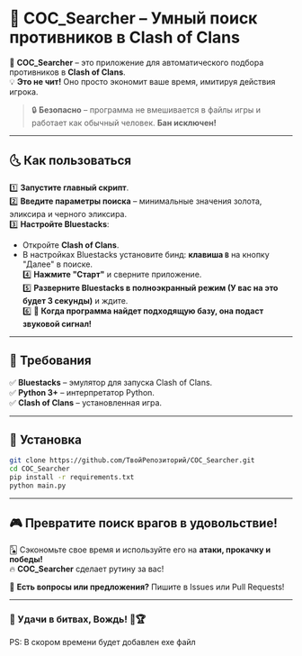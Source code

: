 # 🎯 COC_Searcher – Умный поиск противников в Clash of Clans  

🚀 **COC_Searcher** – это приложение для автоматического подбора противников в **Clash of Clans**.  
💡 **Это не чит!** Оно просто экономит ваше время, имитируя действия игрока.  

> 🔒 **Безопасно** – программа не вмешивается в файлы игры и работает как обычный человек. **Бан исключен!**  

---

## 🌜 Как пользоваться  

1️⃣ **Запустите главный скрипт**.  
2️⃣ **Введите параметры поиска** – минимальные значения золота, эликсира и черного эликсира.  
3️⃣ **Настройте Bluestacks**:  
   - Откройте **Clash of Clans**.  
   - В настройках Bluestacks установите бинд: **клавиша `B`** на кнопку "Далее" в поиске.  
4️⃣ **Нажмите "Старт"** и сверните приложение.  
5️⃣ **Разверните Bluestacks в полноэкранный режим (У вас на это будет 3 секунды)** и ждите.  
6️⃣ 🎵 **Когда программа найдет подходящую базу, она подаст звуковой сигнал!**  

---

## 🔧 Требования  

✅ **Bluestacks** – эмулятор для запуска Clash of Clans.  
✅ **Python 3+** – интерпретатор Python.  
✅ **Clash of Clans** – установленная игра.  

---

## 💾 Установка  

```bash
git clone https://github.com/ТвойРепозиторий/COC_Searcher.git
cd COC_Searcher
pip install -r requirements.txt
python main.py
```

---

## 🎮 Превратите поиск врагов в удовольствие!  

🂥 Сэкономьте свое время и используйте его на **атаки, прокачку и победы!**  
🔥 **COC_Searcher** сделает рутину за вас!  

📩 **Есть вопросы или предложения?** Пишите в Issues или Pull Requests!  

---

### 🌟 Удачи в битвах, Вождь! 🚀🏆

PS: В скором времени будет добавлен exe файл
